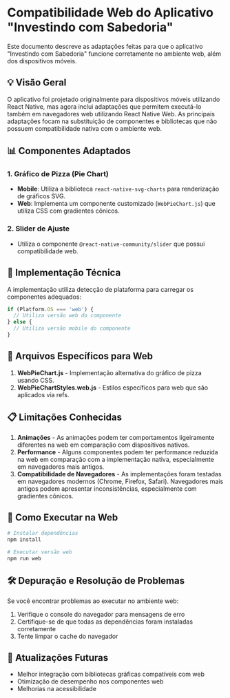 # Compatibilidade Web do Aplicativo "Investindo com Sabedoria"

Este documento descreve as adaptações feitas para que o aplicativo "Investindo com Sabedoria" funcione corretamente no ambiente web, além dos dispositivos móveis.

## 💡 Visão Geral

O aplicativo foi projetado originalmente para dispositivos móveis utilizando React Native, mas agora inclui adaptações que permitem executá-lo também em navegadores web utilizando React Native Web. As principais adaptações focam na substituição de componentes e bibliotecas que não possuem compatibilidade nativa com o ambiente web.

## 📊 Componentes Adaptados

### 1. Gráfico de Pizza (Pie Chart)

- **Mobile**: Utiliza a biblioteca `react-native-svg-charts` para renderização de gráficos SVG.
- **Web**: Implementa um componente customizado (`WebPieChart.js`) que utiliza CSS com gradientes cônicos.

### 2. Slider de Ajuste

- Utiliza o componente `@react-native-community/slider` que possui compatibilidade web.

## 🔧 Implementação Técnica

A implementação utiliza detecção de plataforma para carregar os componentes adequados:

```javascript
if (Platform.OS === 'web') {
  // Utiliza versão web do componente
} else {
  // Utiliza versão mobile do componente
}
```

## 🧩 Arquivos Específicos para Web

1. **WebPieChart.js** - Implementação alternativa do gráfico de pizza usando CSS.
2. **WebPieChartStyles.web.js** - Estilos específicos para web que são aplicados via refs.

## 📋 Limitações Conhecidas

1. **Animações** - As animações podem ter comportamentos ligeiramente diferentes na web em comparação com dispositivos nativos.
2. **Performance** - Alguns componentes podem ter performance reduzida na web em comparação com a implementação nativa, especialmente em navegadores mais antigos.
3. **Compatibilidade de Navegadores** - As implementações foram testadas em navegadores modernos (Chrome, Firefox, Safari). Navegadores mais antigos podem apresentar inconsistências, especialmente com gradientes cônicos.

## 🚀 Como Executar na Web

```bash
# Instalar dependências
npm install

# Executar versão web
npm run web
```

## 🛠️ Depuração e Resolução de Problemas

Se você encontrar problemas ao executar no ambiente web:

1. Verifique o console do navegador para mensagens de erro
2. Certifique-se de que todas as dependências foram instaladas corretamente
3. Tente limpar o cache do navegador

## 🔄 Atualizações Futuras

- Melhor integração com bibliotecas gráficas compatíveis com web
- Otimização de desempenho nos componentes web
- Melhorias na acessibilidade